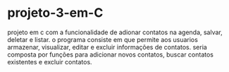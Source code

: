 # projeto-3-em-C

projeto em c com a funcionalidade de adionar contatos na agenda, salvar, deletar e listar.
o programa consiste em que permite aos usuarios armazenar, visualizar, editar e excluir informações de contatos. seria composta por funções para adicionar novos contatos, buscar contatos existentes e excluir contatos.

